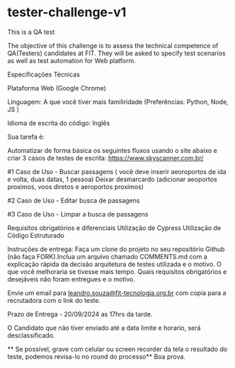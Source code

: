 # tester-challenge-v1

This is a QA test

The objective of this challenge is to assess the technical competence of QA(Testers) candidates at FIT. They will be asked to specify test scenarios as well as test automation for Web platform.

Especificações Técnicas

Plataforma Web (Google Chrome)

Linguagem: A que você tiver mais familiridade (Preferências: Python, Node, JS )

Idioma de escrita do código: Inglês

Sua tarefa é:

Automatizar de forma básica os seguintes fluxos usando o site abaixo e criar 3 casos de testes de escrita:
https://www.skyscanner.com.br/

#1 Caso de Uso - Buscar passagens ( você deve inserir aeoroportos de ida e volta, duas datas, 1 pessoa) Deixar desmarcardo (adicionar aeoportos proximos, voos diretos e aeroportos proximos)

#2 Caso de Uso - Editar busca de passagens

#3 Caso de Uso - Limpar a busca de passagens

Requisitos obrigatórios e diferenciais Utilização de Cypress Utilização de Código Estruturado

Instruções de entrega: Faça um clone do projeto no seu repositório Github (não faça FORK).Inclua um arquivo chamado COMMENTS.md com a explicação rápida da decisão arquitetura de testes utilizada e o motivo. O que você melhoraria se tivesse mais tempo. Quais requisitos obrigatórios e desejáveis não foram entregues e o motivo. 

Envie um email para leandro.souza@fit-tecnologia.org.br com copia para a recrutadora com o link do teste.

Prazo de Entrega - 20/09/2024 as 17hrs da tarde.

O Candidato que não tiver enviado até a data limite e horario, será desclassificado.

** Se possível, grave com celular ou screen recorder da tela o resultado do teste, podemos revisa-lo no round do processo** Boa prova.



